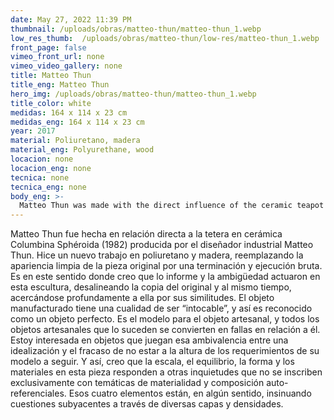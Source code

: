 ```yaml
---
date: May 27, 2022 11:39 PM
thumbnail: /uploads/obras/matteo-thun/matteo-thun_1.webp
low_res_thumb:  /uploads/obras/matteo-thun/low-res/matteo-thun_1.webp
front_page: false
vimeo_front_url: none
vimeo_video_gallery: none
title: Matteo Thun
title_eng: Matteo Thun
hero_img: /uploads/obras/matteo-thun/matteo-thun_1.webp
title_color: white
medidas: 164 x 114 x 23 cm
medidas_eng: 164 x 114 x 23 cm
year: 2017
material: Poliuretano, madera
material_eng: Polyurethane, wood
locacion: none
locacion_eng: none
tecnica: none
tecnica_eng: none
body_eng: >-
  Matteo Thun was made with the direct influence of the ceramic teapot Columbina Sphéroida (1982) made by the industrial designer Matteo Thun.  A new work was built with polyurethane and wood, replacing the clean appearance of the original piece by a coarse finish and workmanship.  It is in this regard where I think formlessness and ambiguity acted in this sculpture, misaligning the copy from the original and, at the same time, strongly approaching towards it because of their similarities.  The manufactured object has a quality of being “untouchable”, and thus it is regarded as a perfect object.  It is the model for the craft object, and all of the craft objects that follow it become failures regarding it.  I’m interested in objects that play that ambivalence between an idealization and the failure of not meeting the requirements of their model.  And thus, I think that the scale, balance, form, and materials in this piece respond to other concerns that do not comprise a self-referential involvement with materiality and composition.  Those four elements are, in a way, suggesting underlying issues through all kinds of layers and densities.
---
```

Matteo Thun fue hecha en relación directa a la tetera en cerámica  Columbina Sphéroida (1982) producida por el diseñador industrial Matteo Thun.  Hice un nuevo trabajo en poliuretano y madera, reemplazando la apariencia limpia de la pieza original por una terminación y ejecución bruta.  Es en este sentido donde creo que lo informe y la ambigüedad actuaron en esta escultura, desalineando la copia del original y al mismo tiempo, acercándose profundamente a ella por sus similitudes.  El objeto manufacturado tiene una cualidad de ser “intocable”, y así es reconocido como un objeto perfecto.  Es el modelo para el objeto artesanal, y todos los objetos artesanales que lo suceden se convierten en fallas en relación a él.  Estoy interesada en objetos que juegan esa ambivalencia entre una idealización y el fracaso de no estar a la altura de los requerimientos de su modelo a seguir.  Y así, creo que la escala, el equilibrio, la forma y los materiales en esta pieza responden a otras inquietudes que no se inscriben exclusivamente con temáticas de materialidad y composición auto-referenciales.  Esos cuatro elementos están, en algún sentido, insinuando cuestiones subyacentes a través de diversas capas y densidades.